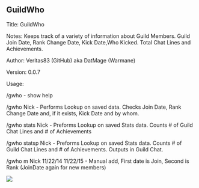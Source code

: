 ## GuildWho
Title: GuildWho

Notes: Keeps track of a variety of information about Guild Members. Guild Join Date, Rank Change Date, Kick Date,Who Kicked. Total Chat Lines and Achievements.

Author: Veritas83 (GitHub) aka DatMage (Warmane)

Version: 0.0.7

Usage:

/gwho - show help

/gwho Nick - Performs Lookup on saved data. Checks Join Date, Rank Change Date and, if it exists, Kick Date and by whom.

/gwho stats Nick - Preforms Lookup on saved Stats data. Counts # of Guild Chat Lines and # of Achievements

/gwho statsp Nick - Preforms Lookup on saved Stats data. Counts # of Guild Chat Lines and # of Achievements. Outputs in Guild Chat.

/gwho m Nick 11/22/14 11/22/15 - Manual add, First date is Join, Second is Rank (JoinDate again for new members)


<img src="http://i.imgur.com/kDViuP2.jpg">
